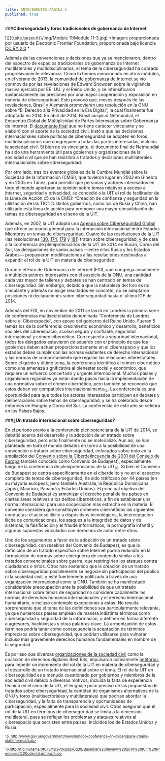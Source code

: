 ```yaml
---
title: ANTECEDENTES PÁGINA 5
published: true
---
```

###**Ciberseguridad y foros tradicionales de gobernanza de Internet**

![]({{site.baseurl}}/img/Module 11/Module 11-3.jpg)
*Imagen: proporcionada por usuario de Electronic Frontier Foundation, proporcionada bajo licencia <a href="https://creativecommons.org/licenses/by/2.0/" target="_blank">CC BY 2.0</a>
*

Además de las convenciones y decisiones que ya se mencionaron, dentro del espectro de espacios tradicionales de gobernanza de Internet multilaterales y multidisciplinarios, el tema de la ciberseguridad ha cobrado progresivamente relevancia. Como lo hemos mencionado en otros módulos, en el verano de 2013, la comunidad de gobernanza de Internet se vio conmovida por las revelaciones de Edward Snowden sobre la vigilancia masiva ejercida por EE. UU. y el Reino Unido, y se intensificaron sustancialmente las presiones por una mayor cooperación y exposición en materia de ciberseguridad. Esto provocó que, meses después de las revelaciones, Brasil y Alemania promovieran una resolución en la ONU sobre “El Derecho a la Privacidad en la Era Digital”, la cual finalmente fue adoptada en 2014. En abril de 2014, Brasil auspició Netmundial, el Encuentro Global de Multiplicidad de Partes Interesadas sobre Gobernanza de Internet. 
El <a href="https://netmundial.br/wp-content/uploads/2014/04/NETmundial-Multistakeholder-Document.pdf" target="_blank">documento final</a>
que no tiene carácter vinculante y se elaboró con el aporte de la sociedad civil, instó a que las decisiones internacionales sobre políticas de ciberseguridad se adopten en foros multidisciplinarios que congreguen a todas las partes interesadas, incluida la sociedad civil. Si bien no es vinculante, el documento final de Netmundial ha sido una herramienta útil para gobiernos y organizaciones de la sociedad civil que se han resistido a tratados y decisiones multilaterales internacionales sobre ciberseguridad.

Por otro lado, tras los eventos globales de la Cumbre Mundial sobre la Sociedad de la Información (CMSI), que tuvieron lugar en 2003 en Ginebra y en 2005 en Túnez, para permitir que personas y actores interesados en todo el mundo aportaran su opinión sobre temas relativos a acceso a Internet, seguridad y privacidad, se concedió a la UIT el rol de facilitador de la Línea de Acción c5 de la CMSI: “Creación de confianza y seguridad en la utilización de las TIC”. Distintos gobiernos, como los de Rusia y China, han utilizado esta línea de acción para promover una mayor consolidación de temas de ciberseguridad en el seno de la UIT.

Además, en 2007, la UIT adoptó una <a href="http://www.itu.int/en/action/cybersecurity/Pages/gca.aspx" target="_blank">Agenda sobre Ciberseguridad Global</a>
que ofrece un marco general para la interacción internacional entre Estados Miembros en temas de ciberseguridad. Cuatro de las resoluciones de la UIT (las resoluciones 
<a href="https://www.itu.int/osg/csd/cybersecurity/WSIS/RESOLUTION_130.pdf" target="_blank">130</a>,
<a href="https:<a href=/www.itu.int/en/action/internet/Pages/default.aspx" target="_blank">174</a>,
<a href="https://www.itu.int/en/action/internet/Pages/default.aspx" target="_blank">179</a> y
<a href="https://www.itu.int/en/action/internet/Pages/default.aspx" target="_blank">181</a>)
tratan sobre ciberseguridad, y de cara a la conferencia de plenipotenciarios de la UIT de 2014 en Busán, Corea del Sur, las delegaciones de varios países —entre ellos Rusia y los Estados Árabes— propusieron modificaciones a las resoluciones destinadas a expandir el rol de la UIT en materia de ciberseguridad. 

Durante el Foro de Gobernanza de Internet (FGI), que congrega anualmente a múltiples actores interesados con el auspicio de la ONU, una cantidad cada vez mayor de talleres y debates se han centrado en temas de ciberseguridad. Sin embargo, debido a que la naturaleza del foro es no vinculante y además no exige resultados en concreto, no se adoptaron posiciones ni declaraciones sobre ciberseguridad hasta el último IGF de 2014. 

Además del FGI, en noviembre de 2011 se lanzó en Londres la primera serie de conferencias multisectoriales denominada “Conferencia de Londres sobre el Ciberespacio”, con apoyo del gobierno del Reino Unido. Fueron 5 temas los de la conferencia: crecimiento económico y desarrollo, beneficios sociales del ciberespacio, acceso seguro y confiable, seguridad internacional y crimen cibernético. Con respecto a seguridad internacional, todos los delegados estuvieron de acuerdo con el principio de que los gobiernos deben actuar proporcionadamente en el ciberespacio y que los estados deben cumplir con las normas existentes de derecho internacional y las normas de comportamiento que regulan las relaciones interestatales. Sobre el quinto y último tema, la conferencia identificó al crimen cibernético como una amenaza significativa al bienestar social y económico, que requiere un esfuerzo concertado y urgente internacional. Muchos países y organismos regionales ya están dando pasos hacia la implementación de una normativa sobre el crimen cibernético, pero también se reconoció que estos deben ser compatibles internacionalmente<sub>15</sub>. La conferencia es una oportunidad para que todos los actores interesados participen en debates y deliberaciones sobre temas de ciberseguridad, y se ha celebrado desde entonces en Hungría y Corea del Sur. La conferencia de este año se celebra en los Países Bajos. 

###**¿Un tratado internacional sobre ciberseguridad?**

En el período previo a la conferencia plenipotenciaria de la UIT de 2014, se debatió acerca del desarrollo y la adopción de un tratado sobre ciberseguridad, pero esto finalmente no se materializó. Aun así, se han planteado en todo el mundo debates en torno a la posibilidad de una convención o tratado sobre ciberseguridad, enfocados sobre todo en la ampliación del
<a href="https:/conventions.coe.int/Treaty/en/Treaties/Html/185.htm" target="_blank">Convenio sobre la Ciberdelincuencia de 2001 del Consejo de Europa</a>
también conocido como Convenio de Budapest), especialmente luego de la conferencia de 
plenipotenciarios de la UIT<sub>16</sub>.
Si bien el Convenio de Budapest se centra específicamente en el ciberdelito y no en el espectro completo de temas de ciberseguridad, ha sido ratificado por 44 países (en su mayoría europeos, pero también Australia, la República Dominicana, Japón, Mauricio, Panamá y Estados Unidos). El principal objetivo del Convenio de Budapest es armonizar el derecho penal de los países en ciertas áreas relativas a los delitos cibernéticos, a fin de establecer una norma internacional para una cooperación más estrecha en la materia. El convenio considera que constituyen crímenes cibernéticos las siguientes conductas: el acceso ilícito a dispositivos tecnológicos, la interceptación ilícita de comunicaciones, los ataques a la integridad de datos y de sistemas, la falsificación y el fraude informáticos, la pornografía infantil y algunos supuestos vinculados con derechos de autor entre otros.

Uno de los argumentos a favor de la adopción de un tratado sobre ciberseguridad, con resabios del Convenio de Budapest, es que la definición de un tratado específico sobre Internet podría redundar en la formulación de normas sobre ciberguerra de contenido similar a los tratados convencionales sobre guerra, que restringirían los ataques contra ciudadanos o niños. Otros han sostenido que la creación de un tratado sobre ciberseguridad posiblemente se negocie sin participación del público ni la sociedad civil, y esté fuertemente politizado a través de una organización internacional como la ONU. También se ha manifestado considerable preocupación ante la posibilidad de que un tratado internacional sobre temas de 
seguridad no considere cabalmente las normas de derechos humanos internacionales y el derecho internacional humanitario, o incluso contemple excepciones a estas. No resulta sorprendente que el tema de las definiciones sea particularmente relevante, ya que numerosos países emplean de manera indistinta términos como ciberseguridad y seguridad de la información, o definen en forma diferente a agresores, hacktivistas y otras palabras clave. La armonización de estos términos podría tener como consecuencia la aceptación de términos imprecisos sobre ciberseguridad, que podrían utilizarse para vulnerar incluso más gravemente derechos humanos fundamentales en nombre de la seguridad.

Es por eso que diversas <a href="https://www.cdt.org/files/pdfs/ITU_Cybersec-short-format.pdf" target="_blank">organizaciones de la sociedad civil</a>
como la coalición de derechos digitales Best Bits, impulsaron activamente <a href="http://bestbits.net/itu-plenipot-notes/#heading=h.slaj7vno081r" target="_blank">petitorios</a>
para impedir un incremento del rol de la UIT en materia de ciberseguridad y el desarrollo de un tratado internacional sobre el tema. El rol de la UIT en ciberseguridad es a menudo cuestionado por gobiernos y miembros de la sociedad civil debido a diversos motivos, incluida la falta de experiencia técnica en el seno de la UIT, el lenguaje poco preciso de las propuestas de tratados sobre ciberseguridad, la cantidad de organismos alternativos de la ONU y foros (multisectoriales y multilaterales) que podrían abordar la ciberseguridad, y la falta de transparencia y oportunidades de participación, especialmente para la sociedad civil. Otros aseguran que el rol de la UIT en términos de ciberseguridad se limita a la dimensión multilateral, pues se reflejan los problemas y ataques relativos al ciberespacio que persisten entre países, incluidos los de Estados Unidos y Rusia.


<sub> 15: <a href="https://www.gov.uk/government/news/london-conference-on-cyberspace-chairs-statemen" target="_blank">http://www.gov.uk/government/news/london-conference-on-cyberspace-chairs-statemen:<a/sub>

<sub> 16:<a href="http://f.cl.ly/items/0t073Y3i3P0v2o2x0q39/Baseline%20Review%202014%20ICT%20Processes%20colprint.pdf" target="_blank">http://f.cl.ly/items/0t073Y3i3P0v2o2x0q39/Baseline%20Review%202014%20ICT%20Processes%20colprint.pdf:<a/sub>

